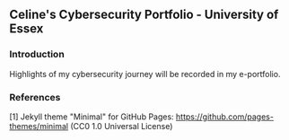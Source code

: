 ## Celine's Cybersecurity Portfolio - University of Essex

### Introduction
Highlights of my cybersecurity journey will be recorded in my e-portfolio.

### References

[1] Jekyll theme "Minimal" for GitHub Pages: https://github.com/pages-themes/minimal (CC0 1.0 Universal License)
